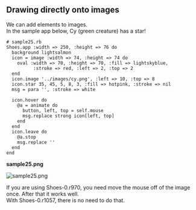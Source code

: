 Drawing directly onto images
-----------------------------

We can add elements to images. <br>
In the sample app below, Cy (green creature) has a star! <br>


	# sample25.rb
	Shoes.app :width => 250, :height => 76 do
	  background lightsalmon
	  icon = image :width => 74, :height => 74 do
	    oval :width => 70, :height => 70, :fill => lightskyblue,
	          :stroke => red, :left => 2, :top => 2
	  end
	  icon.image '../images/cy.png', :left => 10, :top => 8
	  icon.star 35, 45, 5, 8, 3, :fill => hotpink, :stroke => nil
	  msg = para '', :stroke => white
	  
	  icon.hover do
	    @a = animate do
	      button, left, top = self.mouse
	      msg.replace strong icon[left, top]
	    end
	  end
	  icon.leave do
	    @a.stop
	    msg.replace ''
	  end
	end

**sample25.png**

![sample25.png](http://github.com/ashbb/shoes_tutorial_html/tree/master%2Fimages%2Fsample25.png?raw=true)

If you are using Shoes-0.r970, you need move the mouse off of the image once. After that it works well. <br>
With Shoes-0.r1057, there is no need to do that.

